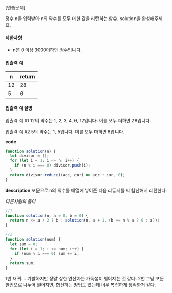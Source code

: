 [연습문제]

정수 n을 입력받아 n의 약수를 모두 더한 값을 리턴하는 함수, solution을 완성해주세요.

#### 제한사항

- n은 0 이상 3000이하인 정수입니다.

#### 입출력 예

| n   | return |
| --- | ------ |
| 12  | 28     |
| 5   | 6      |

#### 입출력 예 설명

입출력 예 #1
12의 약수는 1, 2, 3, 4, 6, 12입니다. 이를 모두 더하면 28입니다.

입출력 예 #2
5의 약수는 1, 5입니다. 이를 모두 더하면 6입니다.

**code**

```js
function solution(n) {
  let divisor = [];
  for (let i = 1; i <= n; i++) {
    if (n % i === 0) divisor.push(i);
  }
  return divisor.reduce((acc, cur) => acc + cur, 0);
}
```

**description**
포문으로 n의 약수를 배열에 넣어준 다음 리듀서를 써 합산해서 리턴한다.

_다른사람의 풀이_

```js
//1
function solution(n, a = 0, b = 0) {
  return n <= a / 2 ? b : solution(n, a + 1, (b += n % a ? 0 : a));
}

//2
function solution(num) {
  let sum = 0;
  for (let i = 1; i <= num; i++) {
    if (num % i === 0) sum += i;
  }
  return sum;
}
```

1번 재귀.... 기발하지만 정말 상한 연산자는 가독성이 떨어지는 것 같다.
2번 그냥 포문 한번으로 나누어 떨어지면, 합산하는 방법도 있는데 너무 복잡하게 생각한거 같다.
